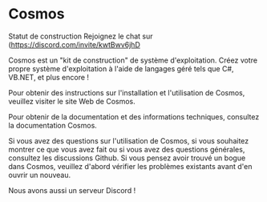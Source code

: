 # Cosmos

Statut de construction Rejoignez le chat sur (https://discord.com/invite/kwtBwv6jhD

Cosmos est un "kit de construction" de système d'exploitation. Créez votre propre système d'exploitation à l'aide de langages géré tels que C#, VB.NET, et plus encore !

Pour obtenir des instructions sur l'installation et l'utilisation de Cosmos, veuillez visiter le site Web de Cosmos.

Pour obtenir de la documentation et des informations techniques, consultez la documentation Cosmos.

Si vous avez des questions sur l'utilisation de Cosmos, si vous souhaitez montrer ce que vous avez fait ou si vous avez des questions générales, consultez les discussions Github. Si vous pensez avoir trouvé un bogue dans Cosmos, veuillez d'abord vérifier les problèmes existants avant d'en ouvrir un nouveau.

Nous avons aussi un serveur Discord !
